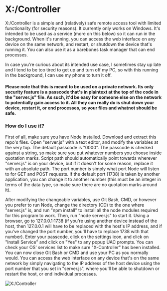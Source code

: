 # X:/Controller

X:/Controller is a simple and (relatively) safe remote access tool with limited functionality (for security reasons). It currently only works on Windows. It's intended to be used as a service (more on this below) so it can run in the background. When it's running, you can access the web interface on any device on the same network, and restart, or shutdown the device that's running it. You can also use it as a barebones task manager that can end processes.

In case you're curious about its intended use case, I sometimes stay up late and I tend to be too tired to get up and turn off my PC, so with this running in the background, I can use my phone to turn it off.

#### Please note that this is meant to be used on a private network. Its only security feature is a passcode that's in plaintext at the top of the code in the "server.js" file. As such, it'd be easy for someone else on the network to potentially gain access to it. All they can really do is shut down your device, restart it, or end processes, so your files and whatnot should be safe.

### How do I use it?

First of all, make sure you have Node installed. Download and extract this repo's files. Open "server.js" with a text editor, and modify the variables at the very top. The default passcode is "0000". The passcode is checked against a string, so make sure you put whatever numbers you choose inside quotation marks. Script path should automatically point towards wherever "server.js" is on your device, but if it doesn't for some reason, replace it with an absolute path. The port number is simply what port Node will listen to for GET and POST requests. If the default port (1738) is taken by another application, you can change it to another number (this must be an integer in terms of the data type, so make sure there are no quotation marks around it).

After modifying the changeable variables, use Git Bash, CMD, or however you prefer to run Node, change the directory (CD) to the one where "server.js" is, and run "npm install" to install all the node modules required for this program to work. Then, run "node server.js" to start it. Using a browser, go to 127.0.0.1:1738 (if you're using another device instead of the host, then 127.0.0.1 will have to be replaced with the host's IP address, and if you've changed the port number, you'll have to replace 1738 with that number). Enter your passcode, click on the settings icon, and click on "Install Service" and click on "Yes" to any popup UAC prompts. You can check your OS' services list to make sure "X-Controller" has been installed. You can now close Git Bash or CMD and use your PC as you normally would. You can access the web interface on any device that's on the same network by simply navigating to the IP address of the host device using the port number that you set in "server.js", where you'll be able to shutdown or restart the host, or end individual processes.

![X:/Controller](https://user-images.githubusercontent.com/5298487/84936194-cd76f480-b0d1-11ea-9de4-35b3caaaa5ab.png)
